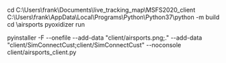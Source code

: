 cd C:\Users\frank\Documents\live_tracking_map\MSFS2020_client\
C:\Users\frank\AppData\Local\Programs\Python\Python37\python -m build
cd \airsports
pyoxidizer run


pyinstaller -F --onefile --add-data "client/airsports.png;." --add-data "client/SimConnectCust;client/SimConnectCust" --noconsole client/airsports_client.py